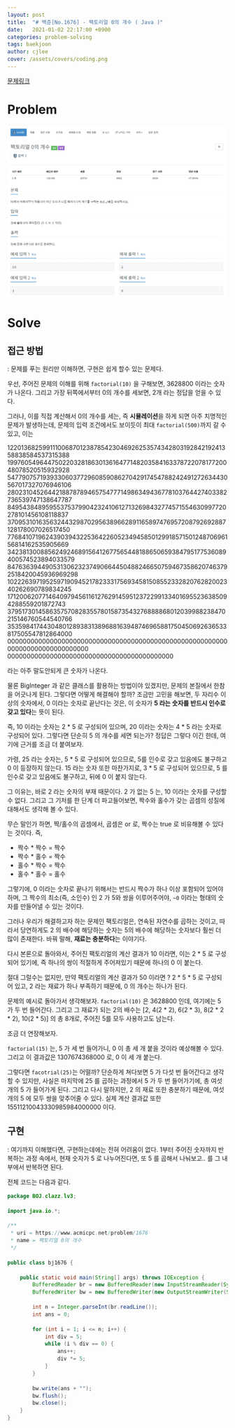 ```yaml
---
layout: post
title:  "# 백준[No.1676] - 팩토리얼 0의 개수 ( Java )"
date:   2021-01-02 22:17:00 +0900
categories: problem-solving
tags: baekjoon
author: cjlee
cover: /assets/covers/coding.png
---
```


[문제링크](https://www.acmicpc.net/problem/1676)

# Problem

![](/assets/images/2021-01-02-22-16-45_2021-01-02-problem_solving_22.md.png)

# Solve

## 접근 방법
: 문제를 푸는 원리만 이해하면, 구현은 쉽게 할수 있는 문제다.

우선, 주어진 문제의 이해를 위해 `factorial(10)` 을 구해보면, 3628800 이라는 숫자가 나온다. 그리고 가장 뒤쪽에서부터 0의 개수를 세보면, 2개 라는 정답을 얻을 수 있다.

그러나, 이를 직접 계산해서 0의 개수를 세는, 즉 **시뮬레이션**을 하게 되면 아주 치명적인 문제가 발생하는데, 문제의 입력 조건에서도 보이듯이 최대 `factorial(500)`까지 갈 수 있고, 이는 

122013682599111006870123878542304692625357434280319284219241358838584537315388
199760549644750220328186301361647714820358416337872207817720048078520515932928
547790757193933060377296085908627042917454788242491272634430567017327076946106
280231045264421887878946575477714986349436778103764427403382736539747138647787
849543848959553753799042324106127132698432774571554630997720278101456108118837
370953101635632443298702956389662891165897476957208792692887128178007026517450
776841071962439039432253642260523494585012991857150124870696156814162535905669
342381300885624924689156412677565448188650659384795177536089400574523894033579
847636394490531306232374906644504882466507594673586207463792518420045936969298
102226397195259719094521782333175693458150855233282076282002340262690789834245
171200620771464097945611612762914595123722991334016955236385094288559201872743
379517301458635757082835578015873543276888868012039988238470215146760544540766
353598417443048012893831389688163948746965881750450692636533817505547812864000
000000000000000000000000000000000000000000000000000000000000000000000000000000
0000000000000000000000000000000000000000000 


라는 아주 말도안되게 큰 숫자가 나온다.

물론 BigInteger 과 같은 클래스를 활용하는 방법이야 있겠지만, 문제의 본질에서 한참을 어긋나게 된다. 그렇다면 어떻게 해결해야 할까? 조금만 고민을 해보면, 두 자리수 이상의 숫자에서, 0 이라는 숫자로 끝난다는 것은, 이 숫자가 **5 라는 숫자를 반드시 인수로 갖고 있다**는 뜻이 된다.

즉, 10 이라는 숫자는 2 * 5 로 구성되어 있으며, 20 이라는 숫자는 4 * 5 라는 숫자로 구성되어 있다. 그렇다면 단순히 5 의 개수를 세면 되는가? 정답은 그렇다 이긴 한데, 여기에 근거를 조금 더 붙여보자.

가령, 25 라는 숫자는, 5 * 5 로 구성되어 있으므로, 5를 인수로 갖고 있음에도 불구하고 0 이 등장하지 않는다. 15 라는 숫자 또한 마찬가지로, 3 * 5 로 구성되어 있으므로, 5 를 인수로 갖고 있음에도 불구하고, 뒤에 0 이 붙지 않는다. 

그 이유는, 바로 2 라는 숫자의 부재 때문이다. 2 가 없는 5 는, 10 이라는 숫자를 구성할 수 없다. 그리고 그 기저를 한 단계 더 파고들어보면, 짝수와 홀수가 갖는 곱셈의 성질에 대해서도 생각해 볼 수 있다.

무슨 말인가 하면, 짝/홀수의 곱셈에서, 곱셈은 or 로, 짝수는 true 로 비유해볼 수 있다는 것이다. 즉,

- 짝수 * 짝수 = 짝수
- 짝수 * 홀수 = 짝수
- 홀수 * 짝수 = 짝수
- 홀수 * 홀수 = 홀수

그렇기에, 0 이라는 숫자로 끝나기 위해서는 반드시 짝수가 하나 이상 포함되어 있어야 하며, 그 짝수의 최소(즉, 소인수) 인 2 가 5와 쌍을 이루어주어야, `~0` 이라는 형태의 숫자를 만들어낼 수 있는 것이다.

그러나 우리가 해결하고자 하는 문제인 팩토리얼은, 연속된 자연수를 곱하는 것이고, 따라서 당연하게도 2 의 배수에 해당하는 숫자는 5의 배수에 해당하는 숫자보다 훨씬 더 많이 존재한다. 바꿔 말해, **재료는 충분하다**는 이야기다.

다시 본론으로 돌아와서, 주어진 팩토리얼의 계산 결과가 10 이라면, 이는 2 * 5 로 구성되어 있기에, 즉 하나의 쌍이 적절하게 주어져있기 때문에 하나의 0 이 붙는다.

절대 그럴수는 없지만, 만약 팩토리얼의 계산 결과가 50 이라면 ? 2 * 5 * 5 로 구성되어 있고, 2 라는 재료가 하나 부족하기 때문에, 0 의 개수는 하나가 된다.

문제의 예시로 돌아가서 생각해보자. `factorial(10)` 은 3628800 인데, 여기에는 5 가 두 번 들어간다. 그리고 그 재료가 되는 2의 배수는 [2, 4(2 * 2), 6(2 * 3), 8(2 * 2 * 2), 10(2 * 5)] 의 총 8개로, 주어진 5를 모두 사용하고도 남는다.

조금 더 연장해보자.

`factorial(15)` 는, 5 가 세 번 들어가니, 0 이 총 세 개 붙을 것이라 예상해볼 수 있다. 그리고 이 결과값은 1307674368000 로, 0 이 세 개 붙는다.

그렇다면 `facotrial(25)`는 어떨까? 단순하게 쳐다보면 5 가 다섯 번 들어간다고 생각할 수 있지만, 사실은 마지막에 25 를 곱하는 과정에서 5 가 두 번 들어가기에, 총 여섯 개의 5 가 들어가게 된다. 그리고 다시 말하지만, 2 의 재료 또한 충분하기 때문에, 여섯 개의 5 에 모두 쌍을 맞추어줄 수 있다. 실제 계산 결과값 또한 15511210043330985984000000 이다.

## 구현
: 여기까지 이해했다면, 구현하는데에는 전혀 어려움이 없다. 1부터 주어진 숫자까지 반복하는 과정 속에서, 현재 숫자가 5 로 나누어진다면, 또 5 를 곱해서 나눠보고.. 를 그 내부에서 반복하면 된다.

전체 코드는 다음과 같다.

```java
package BOJ.clazz.lv3;

import java.io.*;

/**
 * uri = https://www.acmicpc.net/problem/1676
 * name = 팩토리얼 0의 개수
 */

public class bj1676 {

    public static void main(String[] args) throws IOException {
        BufferedReader br = new BufferedReader(new InputStreamReader(System.in));
        BufferedWriter bw = new BufferedWriter(new OutputStreamWriter(System.out));

        int n = Integer.parseInt(br.readLine());
        int ans = 0;

        for (int i = 1; i <= n; i++) {
            int div = 5;
            while (i % div == 0) {
                ans++;
                div *= 5;
            }
        }

        bw.write(ans + "");
        bw.flush();
        bw.close();
    }
}

```
